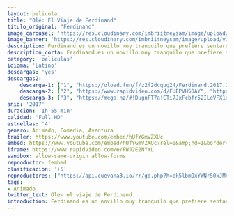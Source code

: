 ```yaml
---
layout: pelicula
title: "Olé: El Viaje de Ferdinand"
titulo_original: "Ferdinand"
image_carousel: 'https://res.cloudinary.com/imbriitneysam/image/upload/v1543185032/ole-poster-min.jpg'
image_banner: 'https://res.cloudinary.com/imbriitneysam/image/upload/v1543185033/ole-banner-min.jpg'
description: Ferdinand es un novillo muy tranquilo que prefiere sentarse bajo un árbol a oler las flores que saltar, resoplar y embestirse con otros toros. A medida que va creciendo y haciéndose fuerte, su temperamento no cambia y sigue siendo un toro manso. Un día, unos hombres vienen buscando al toro más grande, rápido y bravo… y Ferdinand es elegido equivocadamente para las corridas de toros de Madrid.
description_corta: Ferdinand es un novillo muy tranquilo que prefiere sentarse bajo un árbol a oler las flores que saltar, resoplar y embestirse con otros toros. A medida que va creciendo y haciéndose fuerte, su temperamento no cambia y sigue siendo un...
category: 'peliculas'
idioma: 'Latino'
descargas: 'yes'
descargas2:
    descarga-1: ["1", "https://oload.fun/f/z2f2dcqug24/Ferdinand.2017.1080p-dual-lat-cinecalidad.to.mp4", "https://www.google.com/s2/favicons?domain=openload.co","OpenLoad","https://res.cloudinary.com/imbriitneysam/image/upload/v1541473684/mexico.png", "Latino", "Full HD"]
    descarga-2: ["2", "https://www.rapidvideo.com/d/FUEPVH5DAY", "https://www.google.com/s2/favicons?domain=www.rapidvideo.com","RapidVideo","https://res.cloudinary.com/imbriitneysam/image/upload/v1541473684/mexico.png", "Latino", "Full HD"]
    descarga-3: ["3", "https://mega.nz/#!DugnFT7a!CTi7JxFcbfr52ILeVFX1aU3erTtwAkxxDqd3MYRSx9Y", "https://www.google.com/s2/favicons?domain=mega.nz","Mega","https://res.cloudinary.com/imbriitneysam/image/upload/v1541473684/mexico.png", "Latino", "Full HD"]
anio: '2017'
duracion: '1h 55 min'
calidad: 'Full HD'
estrellas: '4'
genero: Animado, Comedia, Aventura
trailer: https://www.youtube.com/embed/hUfYGmVZXUc
embed: https://www.youtube.com/embed/hUfYGmVZXUc?rel=0&amp;hd=1&border=0&wmode=opaque&enablejsapi=1&modestbranding=1&controls=1&showinfo=1
iframe: https://www.rapidvideo.com/e/FWJ2E2NYYL
sandbox: allow-same-origin allow-forms
reproductor: fembed
clasificacion: '+5'
reproductores: ["https://api.cuevana3.io/rr/gd.php?h=ek5lbm9xYWNrS0xJMVp5b21KREk0dFBLbjVkaHhkRGdrOG1jbnBpUnhhS1ZuSktDbExITjVkWGJncUtuMnN5KzJNcGpwNjJrcWJmVDFXbDBwdFNuMTdDU3FadVkyUT09"]
tags:
- Animado
twitter_text: Ole- el viaje de Ferdinand.
introduction: Ferdinand es un novillo muy tranquilo que prefiere sentarse bajo un árbol a oler las flores que saltar, resoplar y embestirse con otros toros. A medida que va creciendo y haciéndose fuerte, su temperamento no cambia y sigue siendo un...
---
```












